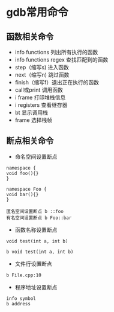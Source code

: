 # gdb常用命令
## 函数相关命令
* info functions 列出所有执行的函数
* info functions regex 查找匹配到的函数
* step（缩写s) 进入函数
* next（缩写n) 跳过函数
* finish（缩写f）退出正在执行的函数
* call或print 调用函数
* i frame 打印堆栈信息
* i registers 查看继存器
* bt 显示调用栈
* frame 选择栈帧
## 断点相关命令
* 命名空间设置断点
```
namespace {
void foo(){}
}

namespace Foo {
void bar(){}
}

匿名空间设置断点 b ::foo
有名空间设置断点 b Foo::bar
```
* 函数名称设置断点
```
void test(int a, int b)

b void test(int a, int b)
```
* 文件行设置断点
```
b File.cpp:10
```
* 程序地址设置断点
```
info symbol 
b address
```
